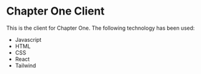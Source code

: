 # Chapter One Client

This is the client for Chapter One. The following technology has been used:

- Javascript
- HTML
- CSS
- React
- Tailwind
